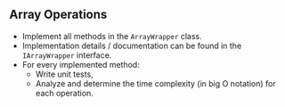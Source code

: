 ## Array Operations

- Implement all methods in the `ArrayWrapper` class.
- Implementation details / documentation can be found in the `IArrayWrapper` interface.
- For every implemented method:
  - Write unit tests,
  - Analyze and determine the time complexity (in big O notation) for each operation.

